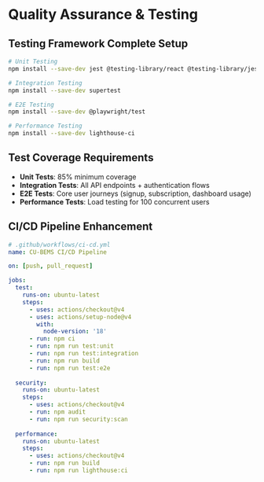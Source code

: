 # Quality Assurance & Testing

## Testing Framework Complete Setup
```bash
# Unit Testing
npm install --save-dev jest @testing-library/react @testing-library/jest-dom

# Integration Testing  
npm install --save-dev supertest

# E2E Testing
npm install --save-dev @playwright/test

# Performance Testing
npm install --save-dev lighthouse-ci
```

## Test Coverage Requirements
- **Unit Tests**: 85% minimum coverage
- **Integration Tests**: All API endpoints + authentication flows
- **E2E Tests**: Core user journeys (signup, subscription, dashboard usage)
- **Performance Tests**: Load testing for 100 concurrent users

## CI/CD Pipeline Enhancement
```yaml
# .github/workflows/ci-cd.yml
name: CU-BEMS CI/CD Pipeline

on: [push, pull_request]

jobs:
  test:
    runs-on: ubuntu-latest
    steps:
      - uses: actions/checkout@v4
      - uses: actions/setup-node@v4
        with:
          node-version: '18'
      - run: npm ci
      - run: npm run test:unit
      - run: npm run test:integration
      - run: npm run build
      - run: npm run test:e2e
      
  security:
    runs-on: ubuntu-latest
    steps:
      - uses: actions/checkout@v4
      - run: npm audit
      - run: npm run security:scan
      
  performance:
    runs-on: ubuntu-latest
    steps:
      - uses: actions/checkout@v4
      - run: npm run build
      - run: npm run lighthouse:ci
```
